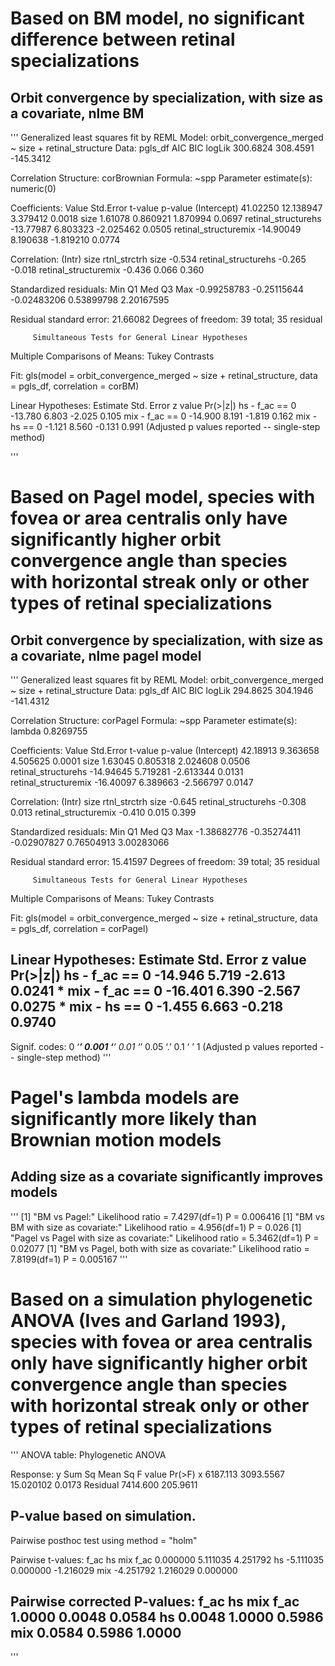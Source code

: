 # Based on BM model, no significant difference between retinal specializations
## Orbit convergence by specialization, with size as a covariate, nlme BM

'''
Generalized least squares fit by REML
  Model: orbit_convergence_merged ~ size + retinal_structure
  Data: pgls_df
       AIC      BIC    logLik
  300.6824 308.4591 -145.3412

Correlation Structure: corBrownian
 Formula: ~spp
 Parameter estimate(s):
numeric(0)

Coefficients:
                         Value Std.Error   t-value p-value
(Intercept)           41.02250 12.138947  3.379412  0.0018
size                   1.61078  0.860921  1.870994  0.0697
retinal_structurehs  -13.77987  6.803323 -2.025462  0.0505
retinal_structuremix -14.90049  8.190638 -1.819210  0.0774

 Correlation:
                     (Intr) size   rtnl_strctrh
size                 -0.534
retinal_structurehs  -0.265 -0.018
retinal_structuremix -0.436  0.066  0.360

Standardized residuals:
        Min          Q1         Med          Q3         Max
-0.99258783 -0.25115644 -0.02483206  0.53899798  2.20167595

Residual standard error: 21.66082
Degrees of freedom: 39 total; 35 residual

         Simultaneous Tests for General Linear Hypotheses

Multiple Comparisons of Means: Tukey Contrasts


Fit: gls(model = orbit_convergence_merged ~ size + retinal_structure,
    data = pgls_df, correlation = corBM)

Linear Hypotheses:
                Estimate Std. Error z value Pr(>|z|)
hs - f_ac == 0   -13.780      6.803  -2.025    0.105
mix - f_ac == 0  -14.900      8.191  -1.819    0.162
mix - hs == 0     -1.121      8.560  -0.131    0.991
(Adjusted p values reported -- single-step method)

'''

# Based on Pagel model, species with fovea or area centralis only have significantly higher orbit convergence angle than species with horizontal streak only or other types of retinal specializations
## Orbit convergence by specialization, with size as a covariate, nlme pagel model

'''
Generalized least squares fit by REML
  Model: orbit_convergence_merged ~ size + retinal_structure
  Data: pgls_df
       AIC      BIC    logLik
  294.8625 304.1946 -141.4312

Correlation Structure: corPagel
 Formula: ~spp
 Parameter estimate(s):
   lambda
0.8269755

Coefficients:
                         Value Std.Error   t-value p-value
(Intercept)           42.18913  9.363658  4.505625  0.0001
size                   1.63045  0.805318  2.024608  0.0506
retinal_structurehs  -14.94645  5.719281 -2.613344  0.0131
retinal_structuremix -16.40097  6.389663 -2.566797  0.0147

 Correlation:
                     (Intr) size   rtnl_strctrh
size                 -0.645
retinal_structurehs  -0.308  0.013
retinal_structuremix -0.410  0.015  0.399

Standardized residuals:
        Min          Q1         Med          Q3         Max
-1.38682776 -0.35274411 -0.02907827  0.76504913  3.00283066

Residual standard error: 15.41597
Degrees of freedom: 39 total; 35 residual

         Simultaneous Tests for General Linear Hypotheses

Multiple Comparisons of Means: Tukey Contrasts


Fit: gls(model = orbit_convergence_merged ~ size + retinal_structure,
    data = pgls_df, correlation = corPagel)

Linear Hypotheses:
                Estimate Std. Error z value Pr(>|z|)
hs - f_ac == 0   -14.946      5.719  -2.613   0.0241 *
mix - f_ac == 0  -16.401      6.390  -2.567   0.0275 *
mix - hs == 0     -1.455      6.663  -0.218   0.9740
---
Signif. codes:  0 ‘***’ 0.001 ‘**’ 0.01 ‘*’ 0.05 ‘.’ 0.1 ‘ ’ 1
(Adjusted p values reported -- single-step method)
'''

# Pagel's lambda models are significantly more likely than Brownian motion models
## Adding size as a covariate significantly improves models
'''
[1] "BM vs Pagel:"
Likelihood ratio = 7.4297(df=1) P = 0.006416
[1] "BM vs BM with size as covariate:"
Likelihood ratio = 4.956(df=1) P = 0.026
[1] "Pagel vs Pagel with size as covariate:"
Likelihood ratio = 5.3462(df=1) P = 0.02077
[1] "BM vs Pagel, both with size as covariate:"
Likelihood ratio = 7.8199(df=1) P = 0.005167
'''

# Based on a simulation phylogenetic ANOVA (Ives and Garland 1993), species with fovea or area centralis only have significantly higher orbit convergence angle than species with horizontal streak only or other types of retinal specializations

'''
ANOVA table: Phylogenetic ANOVA

Response: y
           Sum Sq   Mean Sq   F value Pr(>F)
x        6187.113 3093.5567 15.020102 0.0173
Residual 7414.600  205.9611

P-value based on simulation.
---------

Pairwise posthoc test using method = "holm"

Pairwise t-values:
          f_ac       hs       mix
f_ac  0.000000 5.111035  4.251792
hs   -5.111035 0.000000 -1.216029
mix  -4.251792 1.216029  0.000000

Pairwise corrected P-values:
       f_ac     hs    mix
f_ac 1.0000 0.0048 0.0584
hs   0.0048 1.0000 0.5986
mix  0.0584 0.5986 1.0000
---------
'''